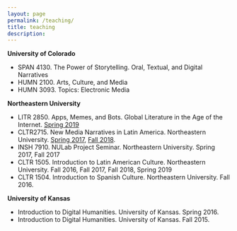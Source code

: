 ```yaml
---
layout: page
permalink: /teaching/
title: teaching
description: 
---
```


**University of Colorado**

  * SPAN 4130. The Power of Storytelling. Oral, Textual, and Digital Narratives
  * HUMN 2100. Arts, Culture, and Media
  * HUMN 3093. Topics: Electronic Media 

**Northeastern University**

  * LITR 2850. Apps, Memes, and Bots. Global Literature in the Age of the Internet. [Spring 2019](https://litintheageoftheinternet.wordpress.com/)
  * CLTR2715. New Media Narratives in Latin America. Northeastern University. [Spring 2017](https://newmedianarrativesinlatinamerica.wordpress.com/), [Fall 2018](https://latinamericanmn.wordpress.com/).
  * INSH 7910. NULab Project Seminar. Northeastern University. Spring 2017, Fall 2017
  * CLTR 1505. Introduction to Latin American Culture. Northeastern University. Fall 2016, Fall 2017, Fall 2018, Spring 2019
  * CLTR 1504. Introduction to Spanish Culture. Northeastern University. Fall 2016.
 
**University of Kansas**

  * Introduction to Digital Humanities. University of Kansas. Spring 2016.
  * Introduction to Digital Humanities. University of Kansas. Fall 2015.
  
